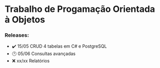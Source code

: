 # Trabalho de Progamação Orientada à Objetos

### Releases:
- :heavy_check_mark: 15/05 CRUD 4 tabelas em C# e PostgreSQL
- :clock12: 05/06 Consultas avançadas
- :x: xx/xx Relatórios
